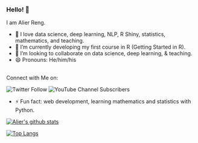 ### Hello! 👋 

I am Alier Reng.

- :open_book: I love data science, deep learning, NLP, R Shiny, statistics, mathematics, and teaching.
- 🌱 I’m currently developing my first course in R (Getting Started in R).
- 👯 I’m looking to collaborate on data science, deep learning, & teaching.
- 😄 Pronouns: He/him/his
<br> 
Connect with Me on:
<br>

![Twitter Follow](https://img.shields.io/twitter/follow/tongakuot?color=%231DA1F2&logo=twitter&style=for-the-badge)
![YouTube Channel Subscribers](https://img.shields.io/youtube/channel/subscribers/UCT3PkcWAD0MC3SpB9Wi0xnw?color=%23FF0000&logo=youtube&logoColor=%23FF0000&style=for-the-badge)


- ⚡ Fun fact: web development, learning mathematics and statistics with Python.
              
[![Alier's github stats](https://github-readme-stats.vercel.app/api?username=tongakuot&count_private=true&show_icons=true&theme=radical&hide_rank=false)](https://github.com/anuraghazra/github-readme-stats)

[![Top Langs](https://github-readme-stats.vercel.app/api/top-langs/?username=tongakuot)](https://github.com/tongakuot/github-readme-stats)


